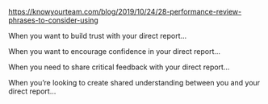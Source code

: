 https://knowyourteam.com/blog/2019/10/24/28-performance-review-phrases-to-consider-using

When you want to build trust with your direct report…

When you want to encourage confidence in your direct report…

When you need to share critical feedback with your direct report...

When you’re looking to create shared understanding between you and your direct report…
